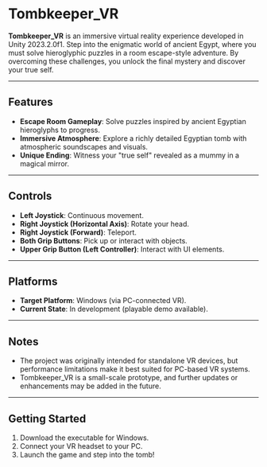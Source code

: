 # Tombkeeper_VR

**Tombkeeper_VR** is an immersive virtual reality experience developed in Unity 2023.2.0f1. Step into the enigmatic world of ancient Egypt, where you must solve hieroglyphic puzzles in a room escape-style adventure. By overcoming these challenges, you unlock the final mystery and discover your true self.

---

## Features

- **Escape Room Gameplay**: Solve puzzles inspired by ancient Egyptian hieroglyphs to progress.
- **Immersive Atmosphere**: Explore a richly detailed Egyptian tomb with atmospheric soundscapes and visuals.
- **Unique Ending**: Witness your "true self" revealed as a mummy in a magical mirror.

---

## Controls

- **Left Joystick**: Continuous movement.
- **Right Joystick (Horizontal Axis)**: Rotate your head.
- **Right Joystick (Forward)**: Teleport.
- **Both Grip Buttons**: Pick up or interact with objects.
- **Upper Grip Button (Left Controller)**: Interact with UI elements.

---

## Platforms

- **Target Platform**: Windows (via PC-connected VR).
- **Current State**: In development (playable demo available).

---

## Notes

- The project was originally intended for standalone VR devices, but performance limitations make it best suited for PC-based VR systems.
- Tombkeeper_VR is a small-scale prototype, and further updates or enhancements may be added in the future.

---

## Getting Started

1. Download the executable for Windows.
2. Connect your VR headset to your PC.
3. Launch the game and step into the tomb!
